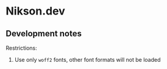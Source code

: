 # Nikson.dev

## Development notes

Restrictions:

1. Use only `woff2` fonts, other font formats will not be loaded
